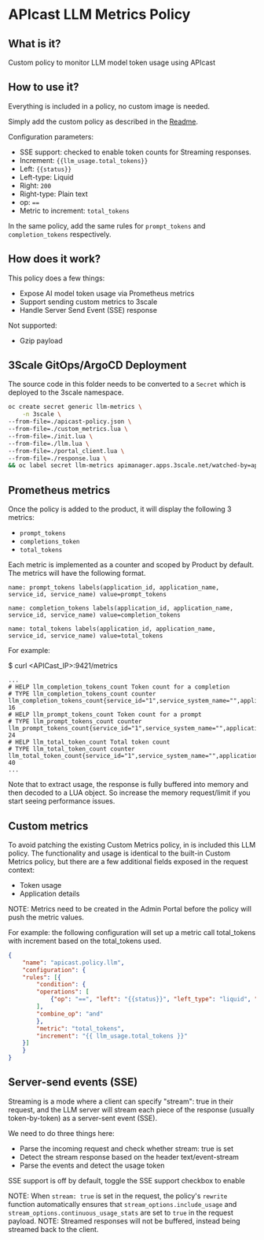 # APIcast LLM Metrics Policy

## What is it?

Custom policy to monitor LLM model token usage using APIcast

## How to use it?

Everything is included in a policy, no custom image is needed.

Simply add the custom policy as described in the [Readme](../../../README.md).

Configuration parameters:

- SSE support: checked to enable token counts for Streaming responses.
- Increment: `{{llm_usage.total_tokens}}`
- Left: `{{status}}`
- Left-type: Liquid
- Right: `200`
- Right-type: Plain text
- op: `==`
- Metric to increment: `total_tokens`

In the same policy, add the same rules for `prompt_tokens` and `completion_tokens` respectively.

## How does it work?

This policy does a few things:

- Expose AI model token usage via Prometheus metrics
- Support sending custom metrics to 3scale
- Handle Server Send Event (SSE) response

Not supported:

- Gzip payload

## 3Scale GitOps/ArgoCD Deployment

The source code in this folder needs to be converted to a `Secret` which is deployed to the 3scale namespace.

```bash
oc create secret generic llm-metrics \
    -n 3scale \
--from-file=./apicast-policy.json \
--from-file=./custom_metrics.lua \
--from-file=./init.lua \
--from-file=./llm.lua \
--from-file=./portal_client.lua \
--from-file=./response.lua \
&& oc label secret llm-metrics apimanager.apps.3scale.net/watched-by=apimanager
```

## Prometheus metrics

Once the policy is added to the product, it will display the following 3 metrics:

- `prompt_tokens`
- `completions_token`
- `total_tokens`

Each metric is implemented as a counter and scoped by Product by default. The metrics will have the following format.

```text
name: prompt_tokens labels(application_id, application_name, service_id, service_name) value=prompt_tokens

name: completion_tokens labels(application_id, application_name, service_id, service_name) value=completion_tokens

name: total_tokens labels(application_id, application_name, service_id, service_name) value=total_tokens
```

For example:

$ curl <APICast_IP>:9421/metrics

```log
...
# HELP llm_completion_tokens_count Token count for a completion 
# TYPE llm_completion_tokens_count counter
llm_completion_tokens_count{service_id="1",service_system_name="",application_id="1",application_system_name="test"} 16
# HELP llm_prompt_tokens_count Token count for a prompt
# TYPE llm_prompt_tokens_count counter
llm_prompt_tokens_count{service_id="1",service_system_name="",application_id="1",application_system_name="test"} 24 
# HELP llm_total_token_count Total token count
# TYPE llm_total_token_count counter
llm_total_token_count{service_id="1",service_system_name="",application_id="1",application_system_name="test"} 40
...
```

Note that to extract usage, the response is fully buffered into memory and then decoded to a LUA object. So increase the memory request/limit if you start seeing performance issues.

## Custom metrics

To avoid patching the existing Custom Metrics policy, in is included this LLM policy. The functionality and usage is identical to the built-in Custom Metrics policy, but there are a few additional fields exposed in the request context:

- Token usage
- Application details

NOTE: Metrics need to be created in the Admin Portal before the policy will push the metric values.

For example: the following configuration will set up a metric call total_tokens with increment based on the total_tokens used.

```json
{
    "name": "apicast.policy.llm", 
    "configuration": {
    "rules": [{
        "condition": {
        "operations": [
            {"op": "==", "left": "{{status}}", "left_type": "liquid", "right": "200"}
        ],
        "combine_op": "and"
        },
        "metric": "total_tokens",
        "increment": "{{ llm_usage.total_tokens }}"
    }]
    }
}
```

## Server-send events (SSE)

Streaming is a mode where a client can specify "stream": true in their request, and the LLM server will stream each piece of the response (usually token-by-token) as a server-sent event (SSE).

We need to do three things here:

- Parse the incoming request and check whether stream: true is set
- Detect the stream response based on the header text/event-stream
- Parse the events and detect the usage token

SSE support is off by default, toggle the SSE support checkbox to enable

NOTE: When `stream: true` is set in the request, the policy's `rewrite` function automatically ensures that `stream_options.include_usage` and `stream_options.continuous_usage_stats` are set to `true` in the request payload.
NOTE: Streamed responses will not be buffered, instead being streamed back to the client.
